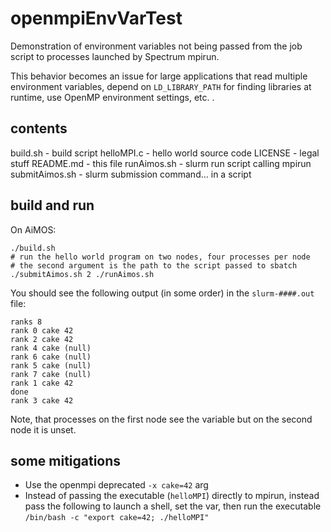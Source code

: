 # openmpiEnvVarTest

Demonstration of environment variables not being passed from the job script to
processes launched by Spectrum mpirun.

This behavior becomes an issue for large applications that read multiple
environment variables, depend on `LD_LIBRARY_PATH` for finding libraries
at runtime, use OpenMP environment settings, etc. .

## contents

build.sh - build script
helloMPI.c - hello world source code
LICENSE - legal stuff
README.md - this file
runAimos.sh - slurm run script calling mpirun
submitAimos.sh - slurm submission command... in a script

## build and run

On AiMOS:

```
./build.sh
# run the hello world program on two nodes, four processes per node
# the second argument is the path to the script passed to sbatch
./submitAimos.sh 2 ./runAimos.sh
```

You should see the following output (in some order) in the `slurm-####.out`
file:

```
ranks 8
rank 0 cake 42
rank 2 cake 42
rank 4 cake (null)
rank 6 cake (null)
rank 5 cake (null)
rank 7 cake (null)
rank 1 cake 42
done
rank 3 cake 42
```

Note, that processes on the first node see the variable but on the second node
it is unset.

## some mitigations

- Use the openmpi deprecated `-x cake=42` arg
- Instead of passing the executable (`helloMPI`) directly to mpirun, instead
  pass the following to launch a shell, set the var, then run the executable
  `/bin/bash -c "export cake=42; ./helloMPI"`
